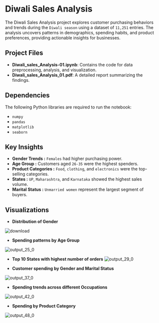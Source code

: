 
# Diwali Sales Analysis

The Diwali Sales Analysis project explores customer purchasing behaviors and trends during the `Diwali season` using a dataset of `11,251` entries. The analysis uncovers patterns in demographics, spending habits, and product preferences, providing actionable insights for businesses.

## Project Files

- **Diwali_sales_Analysis-01.ipynb**: Contains the code for data preprocessing, analysis, and visualization.
- **Diwali_sales_Analysis_01.pdf**: A detailed report summarizing the findings.


## Dependencies

The following Python libraries are required to run the notebook:

- `numpy`
- `pandas`
- `matplotlib`
- `seaborn`

## Key Insights

- **Gender Trends :** `Females` had higher purchasing power.
- **Age Group :** Customers aged `26-35` were the highest spenders.
- **Product Categories :** `Food`, `clothing`, and `electronics` were the top-selling categories.
- **States :** `UP`, `Maharashtra`, and `Karnataka` showed the highest sales volume.
- **Marital Status :** `Unmarried women` represent the largest segment of buyers.

## Visualizations

- **Distribution of Gender**
  
![download](https://github.com/user-attachments/assets/49b72067-d5ec-4ddc-b5a9-d82e887dfb31)

- **Spending patterns by Age Group**

![output_25_0](https://github.com/user-attachments/assets/e1f7bf17-0ede-4e81-b747-c8023af46481)

- **Top 10 States with highest number of orders** 
![output_29_0](https://github.com/user-attachments/assets/8fe582af-1eaa-41a4-b395-c80f01946ed1)

- **Customer spending by Gender and Marital Status**
  
![output_37_0](https://github.com/user-attachments/assets/8f484dd6-3a73-450c-95c9-91971d32eae4)

- **Spending trends across different Occupations**
  
![output_42_0](https://github.com/user-attachments/assets/82c5a058-521b-486d-9215-65404e0c6c0e)

- **Spending by Product Category**
  
![output_48_0](https://github.com/user-attachments/assets/613bcbd7-fbb9-4ca6-8bba-ba0adf11b474)
